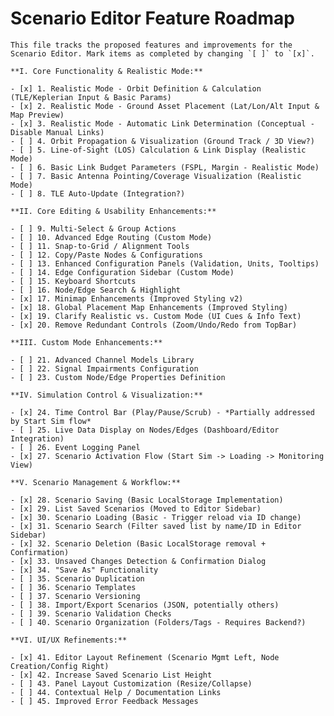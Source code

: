 # Scenario Editor Feature Roadmap

    This file tracks the proposed features and improvements for the Scenario Editor. Mark items as completed by changing `[ ]` to `[x]`.

    **I. Core Functionality & Realistic Mode:**

    - [x] 1. Realistic Mode - Orbit Definition & Calculation (TLE/Keplerian Input & Basic Params)
    - [x] 2. Realistic Mode - Ground Asset Placement (Lat/Lon/Alt Input & Map Preview)
    - [x] 3. Realistic Mode - Automatic Link Determination (Conceptual - Disable Manual Links)
    - [ ] 4. Orbit Propagation & Visualization (Ground Track / 3D View?)
    - [ ] 5. Line-of-Sight (LOS) Calculation & Link Display (Realistic Mode)
    - [ ] 6. Basic Link Budget Parameters (FSPL, Margin - Realistic Mode)
    - [ ] 7. Basic Antenna Pointing/Coverage Visualization (Realistic Mode)
    - [ ] 8. TLE Auto-Update (Integration?)

    **II. Core Editing & Usability Enhancements:**

    - [ ] 9. Multi-Select & Group Actions
    - [ ] 10. Advanced Edge Routing (Custom Mode)
    - [ ] 11. Snap-to-Grid / Alignment Tools
    - [ ] 12. Copy/Paste Nodes & Configurations
    - [ ] 13. Enhanced Configuration Panels (Validation, Units, Tooltips)
    - [ ] 14. Edge Configuration Sidebar (Custom Mode)
    - [ ] 15. Keyboard Shortcuts
    - [ ] 16. Node/Edge Search & Highlight
    - [x] 17. Minimap Enhancements (Improved Styling v2)
    - [x] 18. Global Placement Map Enhancements (Improved Styling)
    - [x] 19. Clarify Realistic vs. Custom Mode (UI Cues & Info Text)
    - [x] 20. Remove Redundant Controls (Zoom/Undo/Redo from TopBar)

    **III. Custom Mode Enhancements:**

    - [ ] 21. Advanced Channel Models Library
    - [ ] 22. Signal Impairments Configuration
    - [ ] 23. Custom Node/Edge Properties Definition

    **IV. Simulation Control & Visualization:**

    - [x] 24. Time Control Bar (Play/Pause/Scrub) - *Partially addressed by Start Sim flow*
    - [ ] 25. Live Data Display on Nodes/Edges (Dashboard/Editor Integration)
    - [ ] 26. Event Logging Panel
    - [x] 27. Scenario Activation Flow (Start Sim -> Loading -> Monitoring View)

    **V. Scenario Management & Workflow:**

    - [x] 28. Scenario Saving (Basic LocalStorage Implementation)
    - [x] 29. List Saved Scenarios (Moved to Editor Sidebar)
    - [x] 30. Scenario Loading (Basic - Trigger reload via ID change)
    - [x] 31. Scenario Search (Filter saved list by name/ID in Editor Sidebar)
    - [x] 32. Scenario Deletion (Basic LocalStorage removal + Confirmation)
    - [x] 33. Unsaved Changes Detection & Confirmation Dialog
    - [x] 34. "Save As" Functionality
    - [ ] 35. Scenario Duplication
    - [ ] 36. Scenario Templates
    - [ ] 37. Scenario Versioning
    - [ ] 38. Import/Export Scenarios (JSON, potentially others)
    - [ ] 39. Scenario Validation Checks
    - [ ] 40. Scenario Organization (Folders/Tags - Requires Backend?)

    **VI. UI/UX Refinements:**

    - [x] 41. Editor Layout Refinement (Scenario Mgmt Left, Node Creation/Config Right)
    - [x] 42. Increase Saved Scenario List Height
    - [ ] 43. Panel Layout Customization (Resize/Collapse)
    - [ ] 44. Contextual Help / Documentation Links
    - [ ] 45. Improved Error Feedback Messages
